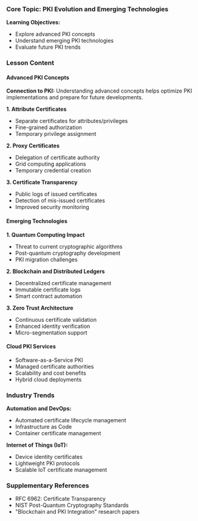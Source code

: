 ### Core Topic: PKI Evolution and Emerging Technologies

**Learning Objectives:**
- Explore advanced PKI concepts
- Understand emerging PKI technologies
- Evaluate future PKI trends

### Lesson Content

#### Advanced PKI Concepts

**Connection to PKI:** Understanding advanced concepts helps optimize PKI implementations and prepare for future developments.

**1. Attribute Certificates**
- Separate certificates for attributes/privileges
- Fine-grained authorization
- Temporary privilege assignment

**2. Proxy Certificates**
- Delegation of certificate authority
- Grid computing applications
- Temporary credential creation

**3. Certificate Transparency**
- Public logs of issued certificates
- Detection of mis-issued certificates
- Improved security monitoring

#### Emerging Technologies

**1. Quantum Computing Impact**
- Threat to current cryptographic algorithms
- Post-quantum cryptography development
- PKI migration challenges

**2. Blockchain and Distributed Ledgers**
- Decentralized certificate management
- Immutable certificate logs
- Smart contract automation

**3. Zero Trust Architecture**
- Continuous certificate validation
- Enhanced identity verification
- Micro-segmentation support

#### Cloud PKI Services
- Software-as-a-Service PKI
- Managed certificate authorities
- Scalability and cost benefits
- Hybrid cloud deployments

### Industry Trends

**Automation and DevOps:**
- Automated certificate lifecycle management
- Infrastructure as Code
- Container certificate management

**Internet of Things (IoT):**
- Device identity certificates
- Lightweight PKI protocols
- Scalable IoT certificate management

### Supplementary References
- RFC 6962: Certificate Transparency
- NIST Post-Quantum Cryptography Standards
- "Blockchain and PKI Integration" research papers